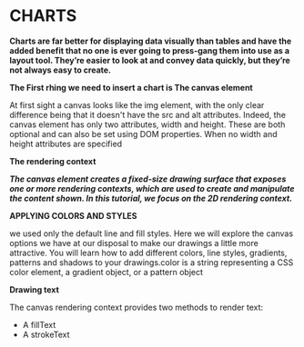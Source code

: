 # CHARTS

**Charts are far better for displaying data visually than tables and have the added benefit that no one is ever going to press-gang them into use as a layout tool. They’re easier to look at and convey data quickly, but they’re not always easy to create.**

**The First rhing we need to insert a chart is The canvas element**

At first sight a canvas looks like the img element, with the only clear difference being that it doesn't have the src and alt attributes. Indeed, the canvas element has only two attributes, width and height. These are both optional and can also be set using DOM properties. When no width and height attributes are specified

**The rendering context**

**_The canvas element creates a fixed-size drawing surface that exposes one or more rendering contexts, which are used to create and manipulate the content shown. In this tutorial, we focus on the 2D rendering context._**

**APPLYING COLORS AND STYLES**

we used only the default line and fill styles. Here we will explore the canvas options we have at our disposal to make our drawings a little more attractive. You will learn how to add different colors, line styles, gradients, patterns and shadows to your drawings.color is a string representing a CSS color element, a gradient object, or a pattern object

**Drawing text**

The canvas rendering context provides two methods to render text:

- A fillText
- A strokeText
